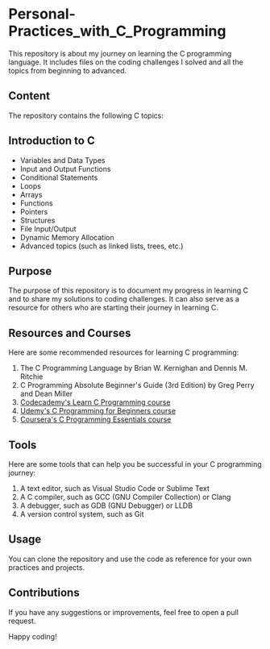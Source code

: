 # Personal-Practices_with_C_Programming
This repository is about my journey on learning the C programming language. It includes files on the coding challenges I solved and all the topics from beginning to advanced.

## Content
The repository contains the following C topics:

## Introduction to C
* Variables and Data Types
* Input and Output Functions
* Conditional Statements
* Loops
* Arrays
* Functions
* Pointers
* Structures
* File Input/Output
* Dynamic Memory Allocation
* Advanced topics (such as linked lists, trees, etc.)

## Purpose
The purpose of this repository is to document my progress in learning C and to share my solutions to coding challenges. It can also serve as a resource for others who are starting their journey in learning C.

## Resources and Courses
Here are some recommended resources for learning C programming:

1. The C Programming Language by Brian W. Kernighan and Dennis M. Ritchie
2. C Programming Absolute Beginner's Guide (3rd Edition) by Greg Perry and Dean Miller
3. [Codecademy's Learn C Programming course](https://www.codecademy.com/learn/learn-c)
4. [Udemy's C Programming for Beginners course](https://www.udemy.com/course/c-programming-for-beginners/)
5. [Coursera's C Programming Essentials course](https://www.coursera.org/courses/c-programming-essentials)

## Tools
Here are some tools that can help you be successful in your C programming journey:

1. A text editor, such as Visual Studio Code or Sublime Text
2. A C compiler, such as GCC (GNU Compiler Collection) or Clang
3. A debugger, such as GDB (GNU Debugger) or LLDB
4. A version control system, such as Git

## Usage
You can clone the repository and use the code as reference for your own practices and projects.

## Contributions
If you have any suggestions or improvements, feel free to open a pull request.

Happy coding!
